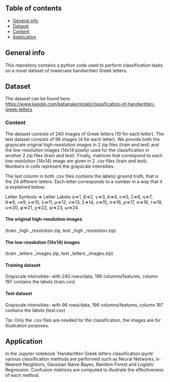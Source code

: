 ## Table of contents

* [General info](#general-info)
* [Dataset](#dataset)
* [Content](#content)
* [Application](#application)


## General info

This repository contains a python code used to perform classification tasks on a novel dataset of lowercase handwritten Greek letters.

## Dataset

The dataset can be found here: https://www.kaggle.com/katianakontolati/classification-of-handwritten-greek-letters

### Content

The dataset consists of 240 images of Greek letters (10 for each letter). The test dataset consists of 96 images (4 for each letter). We provide both the grayscale original high-resolution images in 2 zip files (train and test) and the low-resolution images (14x14 pixels) used for the classification in another 2 zip files (train and test). Finally, matrices that correspond to each low-resolution (14x14) image are given in 2 .csv files (train and test). Numbers in cells represent the grayscale intensities.

The last column in both .csv files contains the labels/ ground truth, that is the 24 different letters. Each letter corresponds to a number in a way that it is explained below:

Letter Symbols => Letter Labels
α=>1, β=>2, γ=>3, δ=>4, ε=>5, ζ=>6, η=>7, θ=>8, ι=>9, κ=>10,
λ=>11, μ=>12, ν=>13, ξ=>14, ο=>15, π=>16, ρ=>17, σ=>18, τ=>19, υ=>20,
φ=>21, χ=>22, ψ=>23, ω=>24

#### The original high-resolution images
(train _high _resolution.zip, test _high _resolution.zip)

#### The low-resolution (14x14) images
(train _letters _images.zip, test _letters _images.zip)

#### Training dataset
Grayscale intensities- with 240 rows/data, 196 columns/features, column 197 contains the labels (train.csv)

#### Test dataset
Grayscale intensities- with 96 rows/data, 196 columns/features, column 197 contains the labels (test.csv)

Tip: Only the .csv files are needed for the classification, the images are for illustration purposes.

## Application
In the Jupyter notebook 'Handwritten Greek letters classification.ipynb' various classification methods are performed such as Neural Networks, k-Nearest Neighbors, Gaussian Naive Bayes, Random Forest and Logistic Regression. Confusion matrices are computed to illustrate the effectiveness of each method. 
